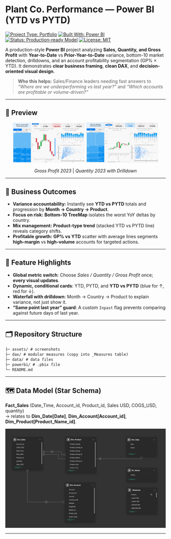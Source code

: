 # Plant Co. Performance — Power BI (YTD vs PYTD)

[![Project Type: Portfolio](https://img.shields.io/badge/Project-Portfolio-blue)](#)
[![Built With: Power BI](https://img.shields.io/badge/Built%20with-Power%20BI-black)](#)
[![Status: Production–ready Model](https://img.shields.io/badge/Status-Production--style-green)](#)
[![License: MIT](https://img.shields.io/badge/License-MIT-lightgrey)](LICENSE)

A production-style **Power BI** project analyzing **Sales, Quantity, and Gross Profit** with **Year-to-Date** vs **Prior-Year-to-Date** variance, bottom-10 market detection, drilldowns, and an account profitability segmentation (GP% × YTD). It demonstrates **clear business framing**, **clean DAX**, and **decision-oriented visual design**.

> **Who this helps:** Sales/Finance leaders needing fast answers to *“Where are we underperforming vs last year?”* and *“Which accounts are profitable or volume-driven?”*

---

## 📸 Preview

<p align="center">
  <img src="assets/gp_2023_ss.png" width="45%" />
  <img src="assets/qty_2023_ss.png" width="45%" />
</p>
<p align="center">
  <em>  Gross Profit 2023  </em> | <em>  Quantity 2023 with Drilldown  </em>
</p>

---

## 🎯 Business Outcomes

- **Variance accountability:** Instantly see **YTD vs PYTD** totals and progression by **Month → Country → Product**.
- **Focus on risk:** **Bottom-10 TreeMap** isolates the worst YoY deltas by country.
- **Mix management:** **Product-type trend** (stacked YTD vs PYTD line) reveals category shifts.
- **Profitable growth:** **GP% vs YTD** scatter with average lines segments **high-margin** vs **high-volume** accounts for targeted actions.

---

## 🧠 Feature Highlights

- **Global metric switch**: Choose *Sales / Quantity / Gross Profit* once; **every visual updates**.
- **Dynamic, conditional cards**: YTD, PYTD, and **YTD vs PYTD** (blue for ↑, red for ↓).
- **Waterfall with drilldown**: Month → Country → Product to explain variance, not just show it.
- **“Same point last year” guard**: A custom `Inpast` flag prevents comparing against future days of last year.

---

## 🗂 Repository Structure

```
├─ assets/ # screenshots
├─ dax/ # modular measures (copy into _Measures table)
├─ data/ # data files
├─ powerbi/ # .pbix file
└─ README.md
```


---

## 🗺 Data Model (Star Schema)

**Fact_Sales** (Date_Time, Account_id, Product_id, Sales USD, COGS_USD, quantity)  
→ relates to **Dim_Date[Date]**, **Dim_Account[Account_id]**, **Dim_Product[Product_Name_id]**.

![Data Model & Relationships](assets/data_model_ss.png)

---




